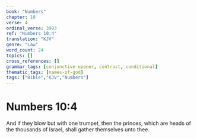```yaml
---
book: "Numbers"
chapter: 10
verse: 4
ordinal_verse: 3993
ref: "Numbers 10:4"
translation: "KJV"
genre: "Law"
word_count: 24
topics: []
cross_references: []
grammar_tags: [conjunctive-opener, contrast, conditional]
thematic_tags: [names-of-god]
tags: ["Bible","KJV","Numbers"]
---
```


# Numbers 10:4

And if they blow but with one trumpet, then the princes, which are heads of the thousands of Israel, shall gather themselves unto thee.
